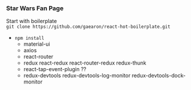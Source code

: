 ### Star Wars Fan Page

Start with boilerplate  
`git clone https://github.com/gaearon/react-hot-boilerplate.git`

* `npm install`
  * material-ui
  * axios
  * react-router
  * redux react-redux react-router-redux redux-thunk
  * react-tap-event-plugin ??
  * redux-devtools redux-devtools-log-monitor redux-devtools-dock-monitor
